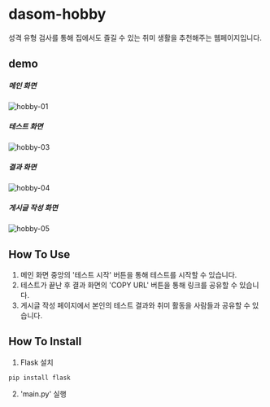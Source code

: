 # dasom-hobby

성격 유형 검사를 통해 집에서도 즐길 수 있는 취미 생활을 추천해주는 웹페이지입니다.

## demo

##### 메인 화면

![hobby-01](https://user-images.githubusercontent.com/39795055/111159926-f387e180-85dc-11eb-9e28-c5d9856f6e5a.png)

##### 테스트 화면

![hobby-03](https://user-images.githubusercontent.com/39795055/111159932-f551a500-85dc-11eb-9ecd-c11230c67dcc.png)

##### 결과 화면

![hobby-04](https://user-images.githubusercontent.com/39795055/111159934-f551a500-85dc-11eb-9dfc-d5aa1177a6ce.png)

##### 게시글 작성 화면

![hobby-05](https://user-images.githubusercontent.com/39795055/111159937-f5ea3b80-85dc-11eb-82b6-d92ca0ccc11f.png)

## How To Use

1. 메인 화면 중앙의 '테스트 시작' 버튼을 통해 테스트를 시작할 수 있습니다.
2. 테스트가 끝난 후 결과 화면의 'COPY URL' 버튼을 통해 링크를 공유할 수 있습니다.
3. 게시글 작성 페이지에서 본인의 테스트 결과와 취미 활동을 사람들과 공유할 수 있습니다.

## How To Install

1. Flask 설치

```
pip install flask
```

2. 'main.py' 실행
